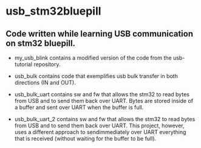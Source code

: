 # usb_stm32bluepill
## Code written while learning USB communication on stm32 bluepill.

* my_usb_blink contains a modified version of the code from the usb-tutorial repository.

* usb_bulk contains code that exemplifies usb bulk transfer in both directions (IN and OUT).

* usb_bulk_uart contains sw and fw that allows the stm32 to read bytes from USB and to send them back over UART. Bytes are stored inside of a buffer and sent over UART when the buffer is full.

* usb_bulk_uart_2 contains sw and fw that allows the stm32 to read bytes from USB and to send them back over UART. This project, however, uses a different approach to sendimmediately over UART everything that is received (without waiting for the buffer to be full).
